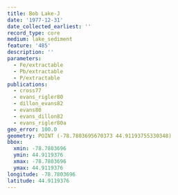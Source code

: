 ```yaml
---
title: Bob Lake-J
date: '1977-12-31'
date_collected_earliest: ''
record_type: core
medium: lake_sediment
feature: '485'
description: ''
parameters:
  - Fe/extractable
  - Pb/extractable
  - P/extractable
publications:
  - cross77
  - evans_rigler80
  - dillon_evans82
  - evans80
  - evans_dillon82
  - evans_rigler80a
geo_error: 100.0
geometry: POINT (-78.7803695670373 44.91193755330348)
bbox:
  xmin: -78.7803696
  ymin: 44.9119376
  xmax: -78.7803696
  ymax: 44.9119376
longitude: -78.7803696
latitude: 44.9119376
---
```

